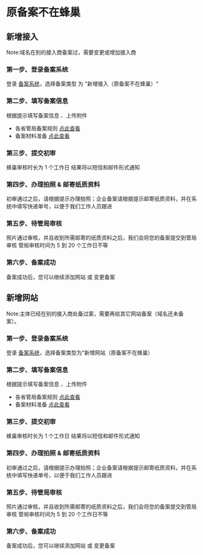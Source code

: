 # 原备案不在蜂巢

## 新增接入
Note:域名在别的接入商备案过，需要变更或增加接入商

### 第一步、登录备案系统

登录 [备案系统]( http://icp.c.163.com/)，选择备案类型 为 "新增接入（原备案不在蜂巢）"

### 第二步、填写备案信息

根据提示填写备案信息 、上传附件

* 各省管局备案规则 [点此查看](http://support.c.163.com/md.html#!网站服务/备案系统/各省管局规则/华北地区/北京地区.md)
* 备案材料准备 [点此查看](http://support.c.163.com/md.html#!网站服务/备案系统/备案基础知识/备案材料准备.md)

### 第三步、提交初审

蜂巢审核时长为 1 个工作日
结果将以短信和邮件形式通知

### 第四步、办理拍照 & 邮寄纸质资料

初审通过之后，请根据提示办理拍照；企业备案请根据提示邮寄纸质资料，并在系统中填写快递单号，以便于我们工作人员跟进

### 第五步、待管局审核

照片通过审核，并且收到所需邮寄的纸质资料之后，我们会将您的备案提交到管局审核
管局审核时间为 5 到 20 个工作日不等

### 第六步、备案成功

备案成功后，您可以继续添加网站 或 变更备案

## 新增网站

Note:主体已经在别的接入商处备过案，需要再给其它网站备案（域名还未备案）。

### 第一步、登录备案系统
登录 [备案系统]( http://icp.c.163.com/)，选择备案类型为"新增网站（原备案不在蜂巢）

### 第二步、填写备案信息
根据提示填写备案信息 、上传附件

* 各省管局备案规则 [点此查看](http://support.c.163.com/md.html#!网站服务/备案系统/各省管局规则/华北地区/北京地区.md)
* 备案材料准备 [点此查看](http://support.c.163.com/md.html#!网站服务/备案系统/备案基础知识/备案材料准备.md)

### 第三步、提交初审

蜂巢审核时长为 1 个工作日
结果将以短信和邮件形式通知

### 第四步、办理拍照 & 邮寄纸质资料

初审通过之后，请根据提示办理拍照；企业备案请根据提示邮寄纸质资料，并在系统中填写快递单号，以便于我们工作人员跟进

### 第五步、待管局审核

照片通过审核，并且收到所需邮寄的纸质资料之后，我们会将您的备案提交到管局审核
管局审核时间为 5 到 20 个工作日不等

### 第六步、备案成功
备案成功后，您可以继续添加网站 或 变更备案